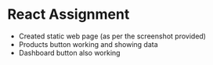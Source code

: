 # React Assignment

- Created static web page (as per the screenshot provided)
- Products button working and showing data
- Dashboard button also working
